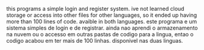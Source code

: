 this programs a simple login and register system. ive not learned cloud storage or access into other files for other languages, so it ended up having more than 100 lines of code. avaible in both languages.
este programa e um sistema simples de login e de registrar. ainda nao aprendi o armazenamento na nuvem ou o accesso em outras pastas de codigo para a lingua, entao o codigo acabou em ter mais de 100 linhas. disponivel nas duas linguas.
